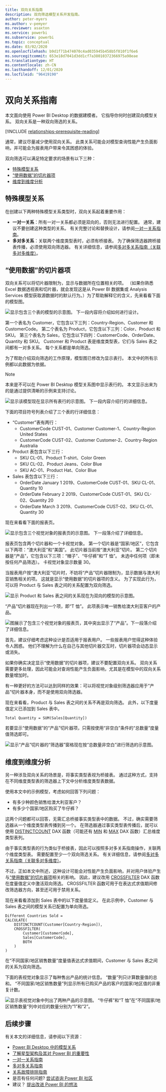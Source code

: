```yaml
---
title: 双向关系指南
description: 双向筛选模型关系开发指南。
author: peter-myers
ms.author: v-pemyer
ms.reviewer: asaxton
ms.service: powerbi
ms.subservice: powerbi
ms.topic: conceptual
ms.date: 03/02/2020
ms.openlocfilehash: b9d1f71b474070c4ad035945b458b5f010f1f6e6
ms.sourcegitcommit: 653e18d7041d3dd1cf7a38010372366975a98eae
ms.translationtype: HT
ms.contentlocale: zh-CN
ms.lasthandoff: 12/01/2020
ms.locfileid: "96419190"
---
```

# <a name="bi-directional-relationship-guidance"></a>双向关系指南

本文面向使用 Power BI Desktop 的数据建模者。 它指导你何时创建双向模型关系。 双向关系是一种双向筛选的关系。

[!INCLUDE [relationships-prerequisite-reading](includes/relationships-prerequisite-reading.md)]

通常，建议尽量减少使用双向关系。 此类关系可能会对模型查询性能产生负面影响，并可能会为报表用户带来令其困惑的体验。

双向筛选可以满足特定要求的场景有以下三种：

- [特殊模型关系](#special-model-relationships)
- [“使用数据”的切片器项](#slicer-items-with-data)
- [维度到维度分析](#dimension-to-dimension-analysis)

## <a name="special-model-relationships"></a>特殊模型关系

在创建以下两种特殊模型关系类型时，双向关系起着重要作用：

- **一对一关系**：所有一对一关系都必须是双向的，否则无法进行配置。 通常，建议不要创建这种类型的关系。 有关完整讨论和替换设计，请参阅[一对一关系指南](relationships-one-to-one.md)。
- **多对多关系**：关联两个维度类型表时，必须有桥接表。 为了确保筛选器跨桥接表传播，必须使用双向筛选器。 有关详细信息，请参阅[多对多关系指南（关联多对多维度）](relationships-many-to-many.md#relate-many-to-many-dimensions)。

## <a name="slicer-items-with-data"></a>“使用数据”的切片器项

双向关系可以将切片器限制为，显示与数据所在位置相关的项。 （如果你熟悉 Excel 数据透视表和切片器，就会发现这是从 Power BI 数据集或 Analysis Services 模型获取源数据时的默认行为。）为了帮助解释它的含义，先来看看下面的模型图。

![显示包含三个表的模型的示意图。 下一段内容将介绍如何进行设计。](media/relationships-bidirectional-filtering/sales-model-diagram.png)

第一个表名为 Customer，它包含以下三列：Country-Region、Customer 和 CustomerCode。 第二个表名为 Product，它包含以下三列：Color、Product 和 SKU。 第三个表名为 Sales，它包含以下四列：CustomerCode、OrderDate、Quantity 和 SKU。 Customer 和 Product 表是维度类型表，它们与 Sales 表之间都有一对多关系。 每个关系都是单向筛选。

为了帮助介绍双向筛选的工作原理，模型图已修改为显示表行。 本文中的所有示例都以此数据为依据。

> [!NOTE]
> 本来是不可以在 Power BI Desktop 模型关系图中显示表行的。 本文显示出来为的是通过提供清晰的示例来支持讨论。

![显示该模型现在显示所有表行的示意图。 下一段内容介绍行的详细信息。](media/relationships-bidirectional-filtering/sales-model-diagram-rows.png)

下面的项目符号列表介绍了三个表的行详细信息：

- “Customer”表有两行：
  - CustomerCode CUST-01、Customer Customer-1、Country-Region United States
  - CustomerCode CUST-02、Customer Customer-2、Country-Region Australia
- Product 表包含以下三行：
  - SKU CL-01、Product T-shirt、Color Green
  - SKU CL-02、Product Jeans、Color Blue
  - SKU AC-01、Product Hat、Color Blue
- Sales 表包含以下三行：
  - OrderDate January 1 2019、CustomerCode CUST-01、SKU CL-01、Quantity 10
  - OrderDate February 2 2019、CustomerCode CUST-01、SKU CL-02、Quantity 20
  - OrderDate March 3 2019、CustomerCode CUST-02、SKU CL-01、Quantity 30

现在来看看下面的报表页。

![显示包含三个视觉对象的报表页的示意图。 下一段落介绍了详细信息。](media/relationships-bidirectional-filtering/sales-report-no-bi-directional-filter.png)

报表页包含两个切片器和一个卡视觉对象。 第一个切片器是“国家/地区”，它包含以下两项：“澳大利亚”和“美国”。 此切片器当前按“澳大利亚”切片。 第二个切片器是“产品”，它包含以下三项：“帽子”、“牛仔裤”和“T 恤”。 未选中任何项（即未按任何产品筛选）。 卡视觉对象显示数量 30。

当报表用户按“澳大利亚”切片时，不妨将“产品”切片器限制为，显示数据与澳大利亚销售相关的项。 这就是显示“使用数据”的切片器项的含义。 为了实现此行为，可以将 Product 与 Sales 表之间的关系配置为双向筛选。

![显示 Product 和 Sales 表之间的关系现在为双向的模型的示意图。](media/relationships-bidirectional-filtering/sales-model-diagram-rows-bi-directional-filter.png)

“产品”切片器现在列出一个项，即“T 恤”。 此项表示唯一销售给澳大利亚客户的产品。

![图展示了包含三个视觉对象的报表页，其中突出显示了“产品”。下一段落介绍了详细信息。](media/relationships-bidirectional-filtering/sales-report-bi-directional-filter.png)

首先，建议仔细考虑这种设计是否适用于报表用户。 一些报表用户觉得这种体验令人困惑。 他们不理解为什么在自己与其他切片器交互时，切片器项会动态显示或消失。

如果你确实决定显示“使用数据”的切片器项，建议不要配置双向关系。 双向关系需要更多处理，因此可能会对查询性能产生负面影响，尤其是在模型中的双向关系数量增加时。

有一种更好的方法可以达到同样的效果：可以将视觉对象级别筛选器应用于“产品”切片器本身，而不是使用双向筛选器。

现在来看看，Product 与 Sales 表之间的关系不再是双向筛选。 此外，以下度量值定义已添加到 Sales 表中。

```dax
Total Quantity = SUM(Sales[Quantity])
```

若要显示“使用数据”的“产品”切片器项，只需按使用“非空白”条件的“总数量”度量值筛选即可。

![显示“产品”切片器的“筛选器”窗格现在按“总数量非空白”进行筛选的示意图。](media/relationships-bidirectional-filtering/filter-product-slicer-measure-is-not-blank.png)

## <a name="dimension-to-dimension-analysis"></a>维度到维度分析

另一种涉及双向关系的场景是，将事实类型表视为桥接表。 通过这种方式，支持在不同维度类型表的筛选器上下文中分析维度类型表数据。

使用本文中的示例模型，考虑如何回答下列问题：

- 有多少种颜色销售给澳大利亚客户？
- 有多少个国家/地区购买了牛仔裤？

这两个问题都可以回答，无需汇总桥接事实类型表中的数据。 不过，确实需要筛选器从一个维度类型表传播到另一个。 在筛选器通过事实类型表传播后，就可以使用 [DISTINCTCOUNT](/dax/distinctcount-function-dax) DAX 函数（可能还有 [MIN](/dax/min-function-dax) 和 [MAX](/dax/max-function-dax) DAX 函数）汇总维度类型表列。

由于事实类型表的行为类似于桥接表，因此可以按照多对多关系指南操作，关联两个维度类型表。 需要配置至少一个双向筛选关系。 有关详细信息，请参阅[多对多关系指南（关联多对多维度）](relationships-many-to-many.md#relate-many-to-many-dimensions)。

不过，正如本文中所述，这种设计可能会对性能产生负面影响，并对用户体验产生与[“使用数据”的切片器项](#slicer-items-with-data)相关的影响。 因此，建议改用 [CROSSFILTER](/dax/crossfilter-function) DAX 函数在度量值定义中激活双向筛选。 CROSSFILTER 函数可用于在表达式求值期间修改筛选器方向，甚至还可用于禁用关系。

现在来看看添加到 Sales 表中的以下度量值定义。 在此示例中，Customer 与 Sales 表之间的模型关系已配置为单向筛选。

```dax
Different Countries Sold =
CALCULATE(
    DISTINCTCOUNT(Customer[Country-Region]),
    CROSSFILTER(
        Customer[CustomerCode],
        Sales[CustomerCode],
        BOTH
    )
)
```

在“不同国家/地区销售数量”度量值表达式求值期间，Customer 与 Sales 表之间的关系为双向筛选。

下面的表视觉对象显示了每种售出产品的统计信息。 “数量”列只计算数量值的总和。 “不同国家/地区销售数量”列显示所有已购买产品的客户的国家/地区值的非重复计数。

![显示表视觉对象中列出了两种产品的示意图。 “牛仔裤”和“T 恤”在“不同国家/地区销售数量”列中对应的数量分别为“1”和“2”。](media/relationships-bidirectional-filtering/country-sales-crossfilter-function.png)

## <a name="next-steps"></a>后续步骤

有关本文的详细信息，请参阅以下资源：

- [Power BI Desktop 中的模型关系](../transform-model/desktop-relationships-understand.md)
- [了解星型架构及其对 Power BI 的重要性](star-schema.md)
- [一对一关系指南](relationships-one-to-one.md)
- [多对多关系指南](relationships-many-to-many.md)
- [关系故障排除指南](relationships-troubleshoot.md)
- 是否有任何问题? [尝试咨询 Power BI 社区](https://community.powerbi.com/)
- 建议？ [提出改进 Power BI 的想法](https://ideas.powerbi.com/)